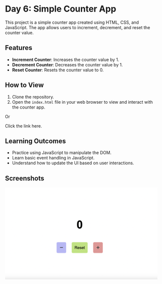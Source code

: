# Day 6: Simple Counter App

This project is a simple counter app created using HTML, CSS, and JavaScript. The app allows users to increment, decrement, and reset the counter value.

## Features

- **Increment Counter**: Increases the counter value by 1.
- **Decrement Counter**: Decreases the counter value by 1.
- **Reset Counter**: Resets the counter value to 0.

## How to View

1. Clone the repository.
2. Open the `index.html` file in your web browser to view and interact with the counter app.

Or

Click the link here.

## Learning Outcomes

- Practice using JavaScript to manipulate the DOM.
- Learn basic event handling in JavaScript.
- Understand how to update the UI based on user interactions.

## Screenshots

![Simple Counter App Screenshot](../images/day-06.png)
